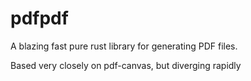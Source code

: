# pdfpdf
A blazing fast pure rust library for generating PDF files.

Based very closely on pdf-canvas, but diverging rapidly
